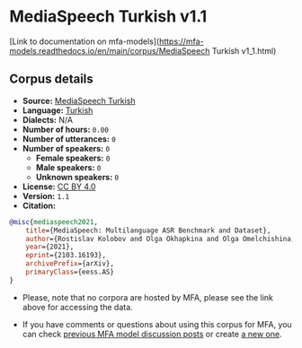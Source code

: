 
# MediaSpeech Turkish v1.1

[Link to documentation on mfa-models](https://mfa-models.readthedocs.io/en/main/corpus/MediaSpeech Turkish v1_1.html)

## Corpus details

- **Source:** [MediaSpeech Turkish](https://openslr.org/108/)
- **Language:** [Turkish](https://en.wikipedia.org/wiki/Turkish_language)
- **Dialects:** N/A
- **Number of hours:** `0.00`
- **Number of utterances:** `0`
- **Number of speakers:** `0`
  - **Female speakers:** `0`
  - **Male speakers:** `0`
  - **Unknown speakers:** `0`
- **License:** [CC BY 4.0](https://creativecommons.org/licenses/by/4.0/)
- **Version:** `1.1`
- **Citation:**
```bibtex
@misc{mediaspeech2021,
	title={MediaSpeech: Multilanguage ASR Benchmark and Dataset},
	author={Rostislav Kolobov and Olga Okhapkina and Olga Omelchishina, Andrey Platunov and Roman Bedyakin and Vyacheslav Moshkin and Dmitry Menshikov and Nikolay Mikhaylovskiy},
	year={2021},
	eprint={2103.16193},
	archivePrefix={arXiv},
	primaryClass={eess.AS}
}
```

- Please, note that no corpora are hosted by MFA, please see the link above for accessing the data.

- If you have comments or questions about using this corpus for MFA, you can check [previous MFA model discussion posts](https://github.com/MontrealCorpusTools/mfa-models/discussions?discussions_q=MediaSpeech+Turkish+v1.1) or create [a new one](https://github.com/MontrealCorpusTools/mfa-models/discussions/new).
